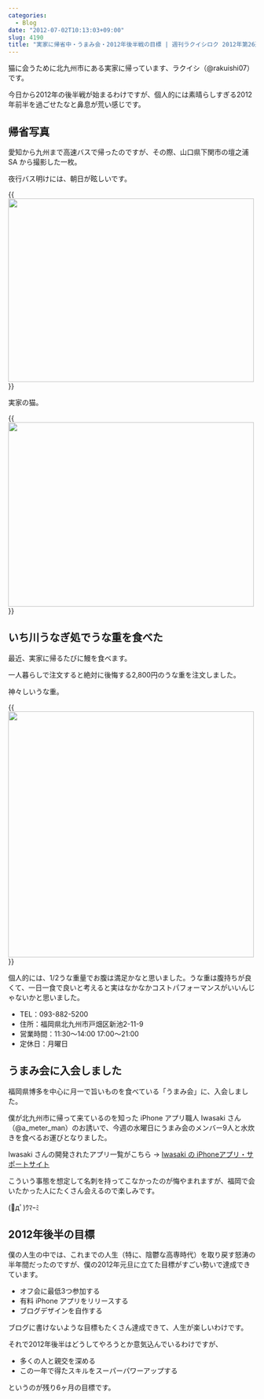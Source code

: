 ```yaml
---
categories:
  - Blog
date: "2012-07-02T10:13:03+09:00"
slug: 4190
title: "実家に帰省中・うまみ会・2012年後半戦の目標 | 週刊ラクイシロク 2012年第26週"
---
```


猫に会うために北九州市にある実家に帰っています、ラクイシ（@rakuishi07）です。

今日から2012年の後半戦が始まるわけですが、個人的には素晴らしすぎる2012年前半を過ごせたなと鼻息が荒い感じです。

## 帰省写真

愛知から九州まで高速バスで帰ったのですが、その際、山口県下関市の壇之浦 SA から撮影した一枚。

夜行バス明けには、朝日が眩しいです。

{{<img alt="" src="/images/2012/07/4190_1.jpg" width="500" height="373">}}

実家の猫。

{{<img alt="" src="/images/2012/07/4190_2.jpg" width="500" height="375">}}

## いち川うなぎ処でうな重を食べた

最近、実家に帰るたびに鰻を食べます。

一人暮らしで注文すると絶対に後悔する2,800円のうな重を注文しました。

神々しいうな重。

{{<img alt="" src="/images/2012/07/4190_3.jpg" width="500" height="500">}}

個人的には、1/2うな重量でお腹は満足かなと思いました。うな重は腹持ちが良くて、一日一食で良いと考えると実はなかなかコストパフォーマンスがいいんじゃないかと思いました。

* TEL：093-882-5200
* 住所：福岡県北九州市戸畑区新池2-11-9
* 営業時間：11:30～14:00 17:00～21:00
* 定休日：月曜日

## うまみ会に入会しました

福岡県博多を中心に月一で旨いものを食べている「うまみ会」に、入会しました。

僕が北九州市に帰って来ているのを知った iPhone アプリ職人 Iwasaki さん（@a_meter_man）のお誘いで、今週の水曜日にうまみ会のメンバー9人と水炊きを食べるお運びとなりました。

Iwasaki さんの開発されたアプリ一覧がこちら → [Iwasaki の iPhoneアプリ・サポートサイト](http://homepage3.nifty.com/heartbreaker2/apps/index-j.html)

こういう事態を想定して名刺を持ってこなかったのが悔やまれますが、福岡で会いたかった人にたくさん会えるので楽しみです。

(ﾟдﾟ)ｳﾏｰﾐ

## 2012年後半の目標

僕の人生の中では、これまでの人生（特に、陰鬱な高専時代）を取り戻す怒涛の半年間だったのですが、僕の2012年元旦に立てた目標がすごい勢いで達成できています。

* オフ会に最低3つ参加する
* 有料 iPhone アプリをリリースする
* ブログデザインを自作する

ブログに書けないような目標もたくさん達成できて、人生が楽しいわけです。

それで2012年後半はどうしてやろうとか意気込んでいるわけですが、

* 多くの人と親交を深める
* この一年で得たスキルをスーパーパワーアップする

というのが残り6ヶ月の目標です。
